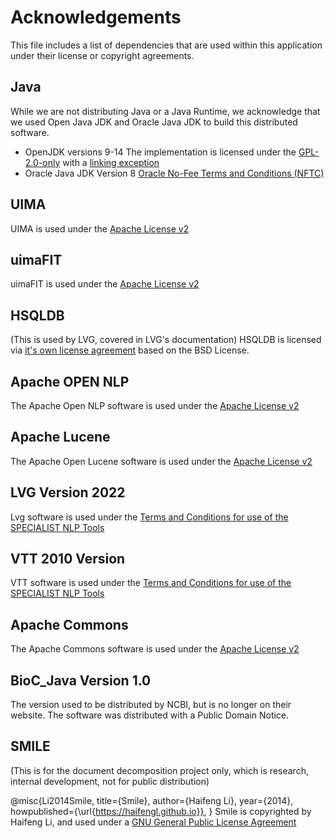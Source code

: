 # Acknowledgements 

This file includes a list of dependencies that are used within this application under their license or copyright agreements.

## Java ##
While we are not distributing Java or a Java Runtime, we acknowledge that we used Open Java JDK and Oracle Java JDK to build this distributed software.

- OpenJDK versions 9-14
   The implementation is licensed under the [GPL-2.0-only](https://en.wikipedia.org/wiki/GNU_General_Public_License) with a [linking exception](https://en.wikipedia.org/wiki/GPL_linking_exception)
- Oracle Java JDK Version 8 
    [Oracle No-Fee Terms and Conditions (NFTC)](https://www.oracle.com/downloads/licenses/no-fee-license.html)

## UIMA ##
 UIMA is used under the [Apache License v2](https://uima.apache.org/license.html)

## uimaFIT ##
  uimaFIT is used under the [Apache License v2](https://uima.apache.org/license.html)


## HSQLDB ##
(This is used by LVG, covered in LVG's documentation)
  HSQLDB is licensed via [it's own license agreement](http://hsqldb.org/web/hsqlLicense.html) based on the BSD License.

## Apache OPEN NLP ##
 The Apache Open NLP software is used under the  [Apache License v2](https://uima.apache.org/license.html)

## Apache Lucene ##
The Apache Open Lucene software is used under the  [Apache License v2](https://uima.apache.org/license.html)

## LVG Version 2022 ##
  Lvg software is used under the [Terms and Conditions for use of the SPECIALIST NLP Tools](https://lhncbc.nlm.nih.gov/LSG/Projects/lvg/current/web/termsAndConditions.html)  

## VTT 2010 Version ##
  VTT software is used under the [Terms and Conditions for use of the SPECIALIST NLP Tools](https://lhncbc.nlm.nih.gov/LSG/Projects/lvg/current/web/termsAndConditions.html)  


## Apache Commons ##
 The Apache Commons software is used under the  [Apache License v2](https://uima.apache.org/license.html)


## BioC_Java Version 1.0 ##
  The version used to be distributed by NCBI, but is no longer on their website.  The software was distributed with a Public Domain Notice. 


## SMILE ##
 (This is for the document decomposition project only, which is research, internal development, not for public distribution)

@misc{Li2014Smile,
      title={Smile},
      author={Haifeng Li},
      year={2014},
      howpublished={\url{https://haifengl.github.io}},
    }
Smile is copyrighted by Haifeng Li, and used under a [GNU General Public License Agreement](https://github.com/haifengl/smile/blob/master/LICENSE) 
 



 
